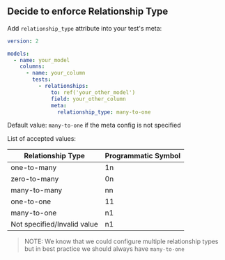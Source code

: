 ## Decide to enforce Relationship Type

Add `relationship_type` attribute into your test's meta:

```yaml
version: 2

models:
  - name: your_model
    columns:
      - name: your_column
        tests:
          - relationships:
              to: ref('your_other_model')
              field: your_other_column
              meta:
                relationship_type: many-to-one
```

Default value: `many-to-one` if the meta config is not specified

List of accepted values:

| Relationship Type | Programmatic Symbol |
|--------|--------|
| one-to-many | 1n |
| zero-to-many | 0n |
| many-to-many | nn |
| one-to-one | 11 |
| many-to-one | n1 |
| Not specified/Invalid value | n1 |

> NOTE: We know that we could configure multiple relationship types but in best practice we should always have `many-to-one`
